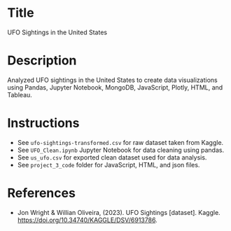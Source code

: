 # Title
UFO Sightings in the United States

# Description
Analyzed UFO sightings in the United States to create data visualizations using Pandas, Jupyter Notebook, MongoDB, JavaScript, Plotly, HTML, and Tableau.

# Instructions
- See `ufo-sightings-transformed.csv` for raw dataset taken from Kaggle.
- See `UFO_Clean.ipynb` Jupyter Notebook for data cleaning using pandas.
- See `us_ufo.csv` for exported clean dataset used for data analysis.
- See `project_3_code` folder for JavaScript, HTML, and json files.

# References
- Jon Wright & Willian Oliveira, (2023). UFO Sightings [dataset]. Kaggle. https://doi.org/10.34740/KAGGLE/DSV/6913786.